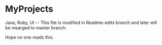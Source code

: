 # MyProjects
Java, Ruby, UI
-- This file is modified in Readme-edits branch and later will be mearged to master branch.

Hope no one reads this.
